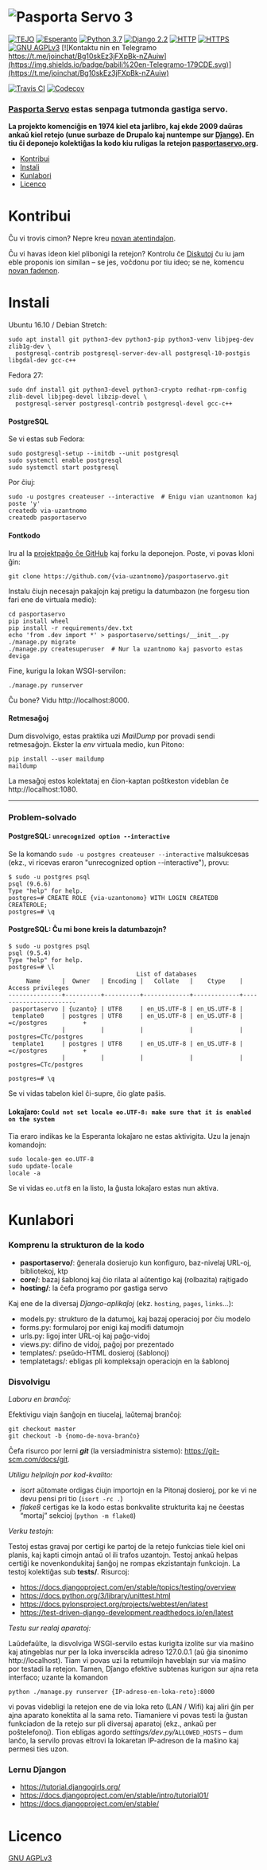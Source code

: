 # ![Pasporta Servo 3](https://cdn.rawgit.com/tejo-esperanto/pasportaservo/master/logos/pasportaservo_logo.svg)

[![TEJO](https://img.shields.io/badge/Projekto_de-TEJO-orange.svg)](https://tejo.org)
[![Esperanto](https://img.shields.io/badge/Esperanto-jes-green.svg)](https://eo.wikipedia.org/wiki/Esperanto)
[![Python 3.7](https://img.shields.io/badge/Python-3.7-blue.svg)](https://docs.python.org/3.7/)
[![Django 2.2](https://img.shields.io/badge/Django-2.2-0C4B33.svg)](https://docs.djangoproject.com/en/2.2/)
[![HTTP](https://img.shields.io/badge/HTTP-2-blue.svg)](https://http2.github.io/)
[![HTTPS](https://img.shields.io/badge/HTTPS-jes-green.svg)](https://www.ssllabs.com/ssltest/analyze.html?d=pasportaservo.org)
[![GNU AGPLv3](https://img.shields.io/badge/licenco-GNU_AGPLv3-blue.svg)](https://www.gnu.org/licenses/agpl-3.0.html)
[![Kontaktu nin en Telegramo https://t.me/joinchat/Bg10skEz3jFXpBk-nZAuiw](https://img.shields.io/badge/babili%20en-Telegramo-179CDE.svg)](https://t.me/joinchat/Bg10skEz3jFXpBk-nZAuiw)

[![Travis CI](https://img.shields.io/travis/tejoesperanto/pasportaservo.svg)](https://travis-ci.com/tejoesperanto/pasportaservo)
[![Codecov](https://img.shields.io/codecov/c/github/tejoesperanto/pasportaservo.svg)](https://codecov.io/gh/tejoesperanto/pasportaservo)


### [Pasporta Servo](https://eo.wikipedia.org/wiki/Pasporta_Servo) estas senpaga tutmonda gastiga servo.

**La projekto komenciĝis en 1974 kiel eta jarlibro, kaj ekde 2009 daŭras ankaŭ kiel retejo
  (unue surbaze de Drupalo kaj nuntempe sur [Dĵango](https://www.djangoproject.com)).
  En tiu ĉi deponejo kolektiĝas la kodo kiu ruligas la retejon [pasportaservo.org](https://www.pasportaservo.org).**

- [Kontribui](#kontribui)
- [Instali](#instali)
- [Kunlabori](#kunlabori)
- [Licenco](#licenco)


# Kontribui

Ĉu vi trovis cimon? Nepre kreu [novan atentindaĵon](https://github.com/tejoesperanto/pasportaservo/issues/new).

Ĉu vi havas ideon kiel plibonigi la retejon?
Kontrolu ĉe [Diskutoj](https://github.com/tejoesperanto/pasportaservo/discussions) ĉu iu jam eble proponis ion
similan – se jes, voĉdonu por tiu ideo;
se ne, komencu [novan fadenon](https://github.com/tejoesperanto/pasportaservo/discussions/new?category=ideas).


# Instali

Ubuntu 16.10 / Debian Stretch:

    sudo apt install git python3-dev python3-pip python3-venv libjpeg-dev zlib1g-dev \
      postgresql-contrib postgresql-server-dev-all postgresql-10-postgis libgdal-dev gcc-c++

Fedora 27:

    sudo dnf install git python3-devel python3-crypto redhat-rpm-config zlib-devel libjpeg-devel libzip-devel \
      postgresql-server postgresql-contrib postgresql-devel gcc-c++


#### PostgreSQL

Se vi estas sub Fedora:

    sudo postgresql-setup --initdb --unit postgresql
    sudo systemctl enable postgresql
    sudo systemctl start postgresql

Por ĉiuj:

    sudo -u postgres createuser --interactive  # Enigu vian uzantnomon kaj poste 'y'
    createdb via-uzantnomo
    createdb pasportaservo


#### Fontkodo

Iru al la [projektpaĝo ĉe GitHub](https://github.com/tejoesperanto/pasportaservo)
kaj forku la deponejon. Poste, vi povas kloni ĝin:

    git clone https://github.com/{via-uzantnomo}/pasportaservo.git

Instalu ĉiujn necesajn pakaĵojn kaj pretigu la datumbazon (ne forgesu tion fari ene de virtuala medio):

    cd pasportaservo
    pip install wheel
    pip install -r requirements/dev.txt
    echo 'from .dev import *' > pasportaservo/settings/__init__.py
    ./manage.py migrate
    ./manage.py createsuperuser  # Nur la uzantnomo kaj pasvorto estas deviga

Fine, kurigu la lokan WSGI-servilon:

    ./manage.py runserver

Ĉu bone? Vidu http://localhost:8000.


#### Retmesaĝoj

Dum disvolvigo, estas praktika uzi *MailDump* por provadi sendi retmesaĝojn.
Ekster la *env* virtuala medio, kun Pitono:

    pip install --user maildump
    maildump

La mesaĝoj estos kolektataj en ĉion-kaptan poŝtkeston videblan ĉe http://localhost:1080.


----


### Problem-solvado

#### PostgreSQL: `unrecognized option --interactive`
Se la komando `sudo -u postgres createuser --interactive` malsukcesas
(ekz., vi ricevas eraron "unrecognized option --interactive"), provu:

    $ sudo -u postgres psql
    psql (9.6.6)
    Type "help" for help.
    postgres=# CREATE ROLE {via-uzantonomo} WITH LOGIN CREATEDB CREATEROLE;
    postgres=# \q

#### PostgreSQL: Ĉu mi bone kreis la datumbazojn?

    $ sudo -u postgres psql
    psql (9.5.4)
    Type "help" for help.
    postgres=# \l
                                        List of databases
         Name      |  Owner   | Encoding |   Collate   |    Ctype    |   Access privileges
    ---------------+----------+----------+-------------+-------------+-----------------------
     pasportaservo | {uzanto} | UTF8     | en_US.UTF-8 | en_US.UTF-8 |
     template0     | postgres | UTF8     | en_US.UTF-8 | en_US.UTF-8 | =c/postgres          +
                   |          |          |             |             | postgres=CTc/postgres
     template1     | postgres | UTF8     | en_US.UTF-8 | en_US.UTF-8 | =c/postgres          +
                   |          |          |             |             | postgres=CTc/postgres

    postgres=# \q

Se vi vidas tabelon kiel ĉi-supre, ĉio glate paŝis.

#### Lokaĵaro: `Could not set locale eo.UTF-8: make sure that it is enabled on the system`
Tia eraro indikas ke la Esperanta lokaĵaro ne estas aktivigita. Uzu la jenajn komandojn:

    sudo locale-gen eo.UTF-8
    sudo update-locale
    locale -a

Se vi vidas `eo.utf8` en la listo, la ĝusta lokaĵaro estas nun aktiva.


# Kunlabori

### Komprenu la strukturon de la kodo

- **pasportaservo/**: ĝenerala dosierujo kun konfiguro, baz-nivelaj URL-oj, bibliotekoj, ktp
- **core/**: bazaj ŝablonoj kaj ĉio rilata al aŭtentigo kaj (rolbazita) rajtigado
- **hosting/**: la ĉefa programo por gastiga servo

Kaj ene de la diversaj *Dĵango-aplikaĵoj* (ekz. `hosting`, `pages`, `links`…):

- models.py: strukturo de la datumoj, kaj bazaj operacioj por ĉiu modelo
- forms.py: formularoj por enigi kaj modifi datumojn
- urls.py: ligoj inter URL-oj kaj paĝo-vidoj
- views.py: difino de vidoj, paĝoj por prezentado
- templates/: pseŭdo-HTML dosieroj (ŝablonoj)
- templatetags/: ebligas pli kompleksajn operaciojn en la ŝablonoj


### Disvolvigu

*Laboru en branĉoj:*

Efektivigu viajn ŝanĝojn en tiucelaj, laŭtemaj branĉoj:

    git checkout master
    git checkout -b {nomo-de-nova-branĉo}

Ĉefa risurco por lerni ***git*** (la versiadministra sistemo): https://git-scm.com/docs/git.

*Utiligu helpilojn por kod-kvalito:*

* *isort* aŭtomate ordigas ĉiujn importojn en la Pitonaj dosieroj, por ke vi ne devu pensi pri tio
  (`isort -rc .`)
* *flake8* certigas ke la kodo estas bonkvalite strukturita kaj ne ĉeestas “mortaj” sekcioj
  (`python -m flake8`)

*Verku testojn:*

Testoj estas gravaj por certigi ke partoj de la retejo funkcias tiele kiel oni planis, kaj kapti cimojn
antaŭ ol ili trafos uzantojn. Testoj ankaŭ helpas certiĝi ke novenkondukitaj ŝanĝoj ne rompas ekzistantajn
funkciojn. La testoj kolektiĝas sub **tests/**. Risurcoj:
- https://docs.djangoproject.com/en/stable/topics/testing/overview
- https://docs.python.org/3/library/unittest.html
- https://docs.pylonsproject.org/projects/webtest/en/latest
- https://test-driven-django-development.readthedocs.io/en/latest

*Testu sur realaj aparatoj:*

Laŭdefaŭlte, la disvolviga WSGI-servilo estas kurigita izolite sur via maŝino kaj atingeblas nur per la
loka inverscikla adreso 127.0.0.1 (aŭ ĝia sinonimo http://localhost). Tiam vi povas uzi la retumilojn
haveblajn sur via maŝino por testadi la retejon. Tamen, Dĵango efektive subtenas kurigon sur ajna reta
interfaco; uzante la komandon

    python ./manage.py runserver {IP-adreso-en-loka-reto}:8000

vi povas videbligi la retejon ene de via loka reto (LAN / Wifi) kaj aliri ĝin per ajna aparato konektita
al la sama reto. Tiamaniere vi povas testi la ĝustan funkciadon de la retejo sur pli diversaj aparatoj
(ekz., ankaŭ per poŝtelefonoj).
Tion ebligas agordo *settings/dev.py/*`ALLOWED_HOSTS` – dum lanĉo, la servilo provas eltrovi la lokaretan
IP-adreson de la maŝino kaj permesi ties uzon.


### Lernu Dĵangon

- https://tutorial.djangogirls.org/
- https://docs.djangoproject.com/en/stable/intro/tutorial01/
- https://docs.djangoproject.com/en/stable/


# Licenco

[GNU AGPLv3](LICENSE)
